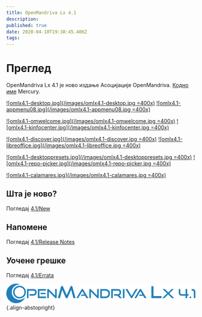 ```yaml
---
title: OpenMandriva Lx 4.1
description: 
published: true
date: 2020-04-10T19:38:45.406Z
tags: 
---
```


# Преглед
OpenMandriva Lx 4.1 је ново издање Асоцијације OpenMandriva. [Кодно име](/releases/codename) Mercury.

[![omlx4.1-desktop.jpg](/images/omlx4.1-desktop.jpg =400x)](/images/omlx4.1-desktop.jpg) [![omlx4.1-appmenu08.jpg](/images/omlx4.1-appmenu08.jpg =400x)](/images/omlx4.1-appmenu08.jpg)

[![omlx4.1-omwelcome.jpg](/images/omlx4.1-omwelcome.jpg =400x)](/images/omlx4.1-omwelcome.jpg) [![omlx4.1-kinfocenter.jpg](/images/omlx4.1-kinfocenter.jpg =400x)](/images/omlx4.1-kinfocenter.jpg)

[![omlx4.1-discover.jpg](/images/omlx4.1-discover.jpg =400x)](/images/omlx4.1-discover.jpg) [![omlx4.1-libreoffice.jpg](/images/omlx4.1-libreoffice.jpg =400x)](/images/omlx4.1-libreoffice.jpg)

[![omlx4.1-desktoppresets.jpg](/images/omlx4.1-desktoppresets.jpg =400x)](/images/omlx4.1-desktoppresets.jpg) [![omlx4.1-repo-picker.jpg](/images/omlx4.1-repo-picker.jpg =400x)](/images/omlx4.1-repo-picker.jpg)

[![omlx4.1-calamares.jpg](/images/omlx4.1-calamares.jpg =400x)](/images/omlx4.1-calamares.jpg)



## Шта је ново?
Погледај [4.1/New](/releases/omlx41/new)

## Напомене
Погледај [4.1/Release Notes](/releases/omlx41/notes)

## Уочене грешке
Погледај [4.1/Errata](/releases/omlx41/errata)

![header-tr-omlx41.svg](/assets/header-tr-omlx41.svg){.align-abstopright}
